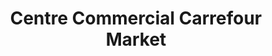 ---
title: "Centre Commercial Carrefour Market"
url: /rubelles/centre-commercial-carrefour-market/
shop: centre commercial
---